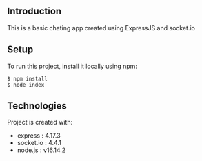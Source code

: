 ## Introduction
This is a basic chating app created using ExpressJS and socket.io

## Setup
To run this project, install it locally using npm:

```
$ npm install
$ node index
```

## Technologies
Project is created with:
* express : 4.17.3
* socket.io : 4.4.1
* node.js : v16.14.2